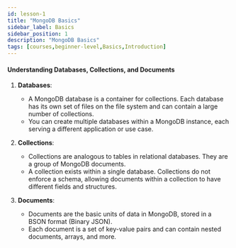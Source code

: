 ```yaml
---
id: lesson-1
title: "MongoDB Basics"
sidebar_label: Basics
sidebar_position: 1
description: "MongoDB Basics"
tags: [courses,beginner-level,Basics,Introduction]
--- 
```

 

#### Understanding Databases, Collections, and Documents

1. **Databases**:
   - A MongoDB database is a container for collections. Each database has its own set of files on the file system and can contain a large number of collections.
   - You can create multiple databases within a MongoDB instance, each serving a different application or use case.

2. **Collections**:
   - Collections are analogous to tables in relational databases. They are a group of MongoDB documents.
   - A collection exists within a single database. Collections do not enforce a schema, allowing documents within a collection to have different fields and structures.

3. **Documents**:
   - Documents are the basic units of data in MongoDB, stored in a BSON format (Binary JSON).
   - Each document is a set of key-value pairs and can contain nested documents, arrays, and more.
